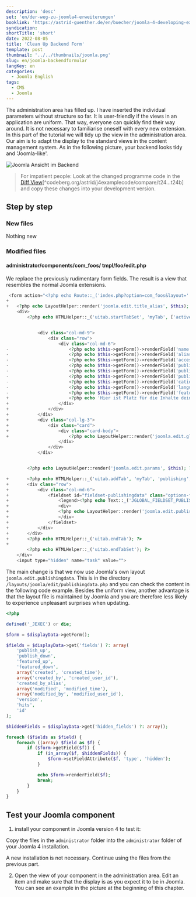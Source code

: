 ```yaml
---
description: 'desc'
set: 'en/der-weg-zu-joomla4-erweiterungen'
booklink: 'https://astrid-guenther.de/en/buecher/joomla-4-developing-extensions'
syndication:
shortTitle: 'short'
date: 2022-08-05
title: 'Clean Up Backend Form'
template: post
thumbnail: '../../thumbnails/joomla.png'
slug: en/joomla-backendformular
langKey: en
categories:
  - Joomla English
tags:
  - CMS
  - Joomla
---
```












The administration area has filled up. I have inserted the individual parameters without structure so far. It is user-friendly if the views in an application are uniform. That way, everyone can quickly find their way around. It is not necessary to familiarise oneself with every new extension. In this part of the tutorial we will tidy up the view in the administration area. Our aim is to adapt the display to the standard views in the content management system. As in the following picture, your backend looks tidy and 'Joomla-like'.<!-- \index{backend form} -->

![Joomla Ansicht im Backend](/images/j4x29x1.png)

> For impatient people: Look at the changed programme code in the [Diff View](https://codeberg.org/astrid/j4examplecode/compare/t24...t24b)[^codeberg.org/astrid/j4examplecode/compare/t24...t24b] and copy these changes into your development version.

## Step by step

### New files

Nothing new

### Modified files

<!-- prettier-ignore -->
#### administrator/components/com\_foos/ tmpl/foo/edit.php

We replace the previously rudimentary form fields. The result is a view that resembles the normal Joomla extensions.

```php {diff}
 <form action="<?php echo Route::_('index.php?option=com_foos&layout=' . $layout . $tmpl . '&id=' . (int) $this->item->id); ?>" method="post" name="adminForm" id="foo-form" class="form-validate">
+
+	<?php echo LayoutHelper::render('joomla.edit.title_alias', $this); ?>
 	<div>
 		<?php echo HTMLHelper::_('uitab.startTabSet', 'myTab', ['active' => 'details']); ?>


 			<div class="col-md-9">
 				<div class="row">
 					<div class="col-md-6">
-						<?php echo $this->getForm()->renderField('name'); ?>
-						<?php echo $this->getForm()->renderField('alias'); ?>
-						<?php echo $this->getForm()->renderField('access'); ?>
-						<?php echo $this->getForm()->renderField('published'); ?>
-						<?php echo $this->getForm()->renderField('publish_up'); ?>
-						<?php echo $this->getForm()->renderField('publish_down'); ?>
-						<?php echo $this->getForm()->renderField('catid'); ?>
-						<?php echo $this->getForm()->renderField('language'); ?>
-						<?php echo $this->getForm()->renderField('featured'); ?>
+						<?php echo 'Hier ist Platz für die Inhalte deiner Erweiterung'; ?>
+					</div>
+				</div>
+			</div>
+			<div class="col-lg-3">
+				<div class="card">
+					<div class="card-body">
+						<?php echo LayoutHelper::render('joomla.edit.global', $this); ?>
 					</div>
 				</div>
 			</div>


 		<?php echo LayoutHelper::render('joomla.edit.params', $this); ?>

+		<?php echo HTMLHelper::_('uitab.addTab', 'myTab', 'publishing', Text::_('JGLOBAL_FIELDSET_PUBLISHING')); ?>
+		<div class="row">
+			<div class="col-md-6">
+				<fieldset id="fieldset-publishingdata" class="options-form">
+					<legend><?php echo Text::_('JGLOBAL_FIELDSET_PUBLISHING'); ?></legend>
+					<div>
+					<?php echo LayoutHelper::render('joomla.edit.publishingdata', $this); ?>
+					</div>
+				</fieldset>
+			</div>
+		</div>
+		<?php echo HTMLHelper::_('uitab.endTab'); ?>
+
 		<?php echo HTMLHelper::_('uitab.endTabSet'); ?>
 	</div>
 	<input type="hidden" name="task" value="">

```

The main change is that we now use Joomla's own layout `joomla.edit.publishingdata`. This is in the directory `/layouts/joomla/edit/publishingdata.php` and you can check the content in the following code example. Besides the uniform view, another advantage is that the layout file is maintained by Joomla and you are therefore less likely to experience unpleasant surprises when updating.

```php
<?php

defined('_JEXEC') or die;

$form = $displayData->getForm();

$fields = $displayData->get('fields') ?: array(
    'publish_up',
    'publish_down',
    'featured_up',
    'featured_down',
    array('created', 'created_time'),
    array('created_by', 'created_user_id'),
    'created_by_alias',
    array('modified', 'modified_time'),
    array('modified_by', 'modified_user_id'),
    'version',
    'hits',
    'id'
);

$hiddenFields = $displayData->get('hidden_fields') ?: array();

foreach ($fields as $field) {
    foreach ((array) $field as $f) {
        if ($form->getField($f)) {
            if (in_array($f, $hiddenFields)) {
                $form->setFieldAttribute($f, 'type', 'hidden');
            }

            echo $form->renderField($f);
            break;
        }
    }
}
```

## Test your Joomla component

1. install your component in Joomla version 4 to test it:

Copy the files in the `administrator` folder into the `administrator` folder of your Joomla 4 installation.

A new installation is not necessary. Continue using the files from the previous part.

2. Open the view of your component in the administration area. Edit an item and make sure that the display is as you expect it to be in Joomla. You can see an example in the picture at the beginning of this chapter.

<img src="https://vg08.met.vgwort.de/na/7733ec039c1e4327ba7203c8114d7796" width="1" height="1" alt="">
